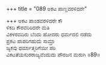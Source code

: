 +++
title = "089 ಅಕಟ ಪಾಣ್ಡವರಳಿದರೇ"

+++
ಅಕಟ ಪಾಂಡವರಳಿದರೇ ಕೌ  
ಳಿಕದಿ ಕೌರವರಿರಿದರೇ ಮತಿ  
ವಿಕಳರವದಿರು ಬೆಂದು ಹೋದರು ಧರ್ಮದಲಿ ನಡೆದು  
ಪ್ರಕಟ ಪಾಪರಿಗಹುದು ಸಾಮ್ರಾ    
ಜ್ಯಕವು ಧರ್ಮಾತ್ಮರಿಗೆಯೀ ಪರಿ  
ವಿಕಟತೆಯಸುರರಾಜ್ಯವೆಂದುದು ಪೌರಜನ ಮರುಗಿ     ॥89॥
